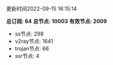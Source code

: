 更新时间2022-09-15 16:15:14

**总订阅: 64**
**总节点: 10003**
**有效节点: 2009**
- ss节点: 298
- v2ray节点: 1641
- trojan节点: 66
- ssr节点: 4
